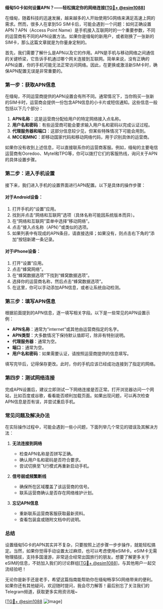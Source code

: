 **缅甸5G卡如何设置APN？——轻松搞定你的网络连接[[TG💪+ @esim1088](https://t.me/s/esim1088)]**

在缅甸，随着科技的迅速发展，越来越多的人开始使用5G网络来满足高速上网的需求。然而，很多人在拿到5G SIM卡后，可能会遇到一个问题：如何正确设置APN？APN（Access Point Name）是手机接入互联网时的一个重要参数，不同的运营商有不同的APN设置方法。如果你是缅甸的新用户，或者刚换了一张新的SIM卡，那么这篇文章就是为你量身定制的。

首先，我们需要了解什么是APN以及它的作用。APN是手机与移动网络之间通信的关键桥梁，它告诉手机通过哪个网关连接到互联网。简单来说，没有正确的APN设置，你的手机可能无法正常访问网络。因此，在更换或激活新SIM卡时，确保APN配置无误是非常重要的。

### **第一步：获取APN信息**

在缅甸，不同运营商提供的APN设置会有所不同。通常情况下，当你购买一张新的SIM卡时，运营商会提供一份包含APN信息的小卡片或短信通知。这些信息一般包括以下几个部分：

1. **APN名称**：这是运营商分配给用户的特定网络接入点名称。
2. **用户名和密码**：有些运营商可能会要求输入用户名和密码以完成认证过程。
3. **代理服务器和端口**：这部分信息较少见，但某些特殊情况下可能会用到。
4. **MCC和MNC**：即移动国家代码和移动网络代码，用于识别具体的运营商。

如果你没有收到上述信息，可以直接联系你的运营商客服。例如，缅甸的主要电信运营商有Ooredoo、Mytel和TPG等，你可以拨打它们的客服热线，询问关于APN的具体设置步骤。

### **第二步：进入手机设置**

接下来，我们进入手机的设置界面进行APN配置。以下是具体的操作步骤：

#### **对于Android设备：**
1. 打开手机的“设置”应用。
2. 找到并点击“网络和互联网”选项（具体名称可能因系统版本而异）。
3. 在“网络和互联网”菜单中选择“移动网络”。
4. 点击“接入点名称（APN）”或类似的选项。
5. 如果列表中有现成的APN条目，请直接选择；如果没有，则点击右下角的“添加”按钮新建一条记录。

#### **对于iPhone设备：**
1. 打开“设置”应用。
2. 点击“蜂窝网络”。
3. 在“蜂窝数据选项”下找到“蜂窝数据选项”。
4. 选择你的运营商名称，然后点击“蜂窝数据选项”。
5. 在这里，你可以手动添加APN信息，或者让系统自动检测。

### **第三步：填写APN信息**

根据前面提到的APN信息，逐一填写相关字段。以下是一些常见的APN设置示例：

- **APN名称**：通常为“internet”或其他由运营商指定的名字。
- **APN类型**：大多数情况下保持默认值即可，除非有特别说明。
- **代理服务器**：通常为空。
- **端口**：通常为空。
- **用户名和密码**：如果需要认证，请按照运营商提供的信息填写。

填写完毕后，记得保存更改。此时，你的手机应该已经成功连接到了指定的网络。

### **第四步：测试网络连接**

完成APN设置后，建议立即测试一下网络连接是否正常。打开浏览器访问一个网站，比如百度或谷歌，看看能否顺利加载页面。如果出现问题，可以再次检查APN信息是否有误，并尝试重启手机。

### **常见问题及解决办法**

在实际操作过程中，可能会遇到一些小问题，下面列举几个常见的错误及其解决方法：

1. **无法连接到网络**  
   - 检查APN名称是否拼写正确。
   - 确认用户名和密码是否符合要求。
   - 尝试切换至飞行模式再重新启动手机。

2. **信号弱或频繁断线**  
   - 确保所在区域覆盖了该运营商的信号。
   - 联系运营商确认是否存在网络维护计划。

3. **忘记APN信息**  
   - 重新联系运营商客服获取最新资料。
   - 查看包装盒或随附文档中的说明。

### **总结**

设置缅甸5G卡的APN其实并不复杂，只要按照上述步骤一步步操作，就能轻松搞定。当然，如果你觉得手动设置太过麻烦，也可以考虑使用eSIM卡。eSIM卡无需物理插拔，支持多国漫游，非常适合经常出国旅行的朋友。想要了解更多关于eSIM的信息，不妨加入我们的讨论群组[[TG💪+ @esim1088](https://t.me/s/esim1088)]，与其他用户一起交流经验吧！

无论你是新手还是老手，希望这篇指南能帮助你在缅甸畅享5G网络带来的便利。如果你还有其他疑问，欢迎随时提问，我会尽力解答！最后别忘了关注我们的Telegram频道，获取更多实用资讯哦~

[[TG💪+ @esim1088](https://t.me/s/esim1088) ![Image](https://i.postimg.cc/4NQfJmqS/Snipaste-2025-05-13-00-14-12.png)]
